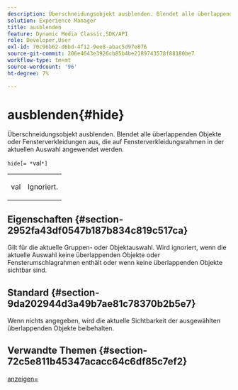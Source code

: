 ```yaml
---
description: Überschneidungsobjekt ausblenden. Blendet alle überlappenden Objekte oder Fensterverkleidungen aus, die auf Fensterverkleidungsrahmen in der aktuellen Auswahl angewendet werden.
solution: Experience Manager
title: ausblenden
feature: Dynamic Media Classic,SDK/API
role: Developer,User
exl-id: 70c96b62-d6bd-4f12-9ee8-abac5d97e876
source-git-commit: 206e4643e3926cb85b4be2189743578f88180be7
workflow-type: tm+mt
source-wordcount: '96'
ht-degree: 7%

---
```


# ausblenden{#hide}

Überschneidungsobjekt ausblenden. Blendet alle überlappenden Objekte oder Fensterverkleidungen aus, die auf Fensterverkleidungsrahmen in der aktuellen Auswahl angewendet werden.

`hide[= *`val`*]`

<table id="simpletable_015459EC2F4642A59B04F0B8064070B1"> 
 <tr class="strow"> 
  <td class="stentry"> <p><span class="codeph"> <span class="varname"> val</span></span> </p> </td> 
  <td class="stentry"> <p>Ignoriert. </p></td> 
 </tr> 
</table>

## Eigenschaften {#section-2952fa43df0547b187b834c819c517ca}

Gilt für die aktuelle Gruppen- oder Objektauswahl. Wird ignoriert, wenn die aktuelle Auswahl keine überlappenden Objekte oder Fensterumschlagrahmen enthält oder wenn keine überlappenden Objekte sichtbar sind.

## Standard {#section-9da202944d3a49b7ae81c78370b2b5e7}

Wenn nichts angegeben, wird die aktuelle Sichtbarkeit der ausgewählten überlappenden Objekte beibehalten.

## Verwandte Themen {#section-72c5e811b45347acacc64c6df85c7ef2}

[anzeigen=](../../../../../ir-api/http-protocol/image-rendering-api-ref/c-ir-http-protocol-ref/c-ir-http-protocol-command-reference/r-ir-show.md#reference-f1824e1a501144bc9a6ae28de8e6bcb9)
